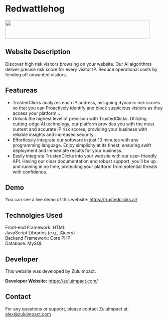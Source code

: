# Redwattlehog



<img width="460" height="60" src="https://trustedclicks.ai/wp-content/uploads/2024/06/image_2024_06_21T16_21_52_922Z.png" >


<h2>Website Description</h2>
Discover high risk visitors browsing on your website. Our AI algorithms deliver precise risk score for every visitor IP. Reduce operational costs by fending off unwanted visitors.

<h2>Featureas</h2>
  <ul>
  <li>TrustedClicks analyzes each IP address, assigning dynamic risk scores so that you can Proactively identify and block suspicious visitors as they access your platform...</li>
 <li>Unlock the highest level of precision with TrustedClicks. Utilizing cutting-edge AI technology, our platform provides you with the most current and accurate IP risk scores, providing your business with reliable insights and increased security..</li>
    <li>Effortlessly integrate our software in just 10 minutes with any programming language. Enjoy simplicity at its finest, ensuring swift deployment and immediate results for your business.</li>
    <li>Easily integrate TrustedClicks into your website with our user-friendly API. Having our clear documentation and robust support, you’ll be up and running in no time, protecting your platform from potential threats with confidence.</li>
  </ul>

<h2>Demo</h2>
You can see a live demo of this website: <a href="https://trustedclicks.ai/" target="_blank"> https://trustedclicks.ai/ </a>

<h2>Technolgies Used</h2>
Front-end Framework: HTML <br>
JavaScript Libraries (e.g., jQuery) <br>
Backend Framework: Core PHP <br>
Database: MySQL <br>

<h2>Developer</h2>
This website was developed by ZuluImpact.

**Developer Website:** https://zuluimpact.com/


<h2>Contact</h2>
For any questions or support, please contact ZuluImpact at: <a href="alex@zuluimpact.com">alex@zuluimpact.com</a>
